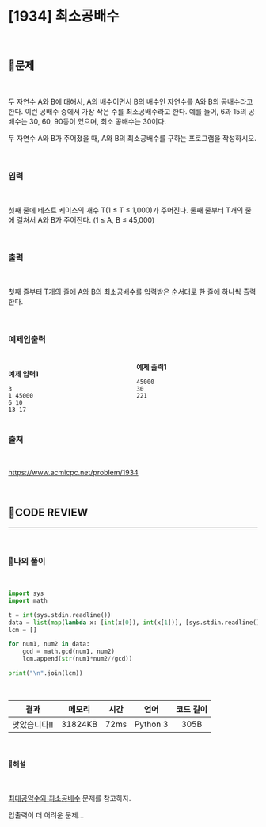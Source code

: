 # [1934] 최소공배수

<br/>

## **📝문제**

<br/>

두 자연수 A와 B에 대해서, A의 배수이면서 B의 배수인 자연수를 A와 B의 공배수라고 한다. 이런 공배수 중에서 가장 작은 수를 최소공배수라고 한다. 예를 들어, 6과 15의 공배수는 30, 60, 90등이 있으며, 최소 공배수는 30이다.

두 자연수 A와 B가 주어졌을 때, A와 B의 최소공배수를 구하는 프로그램을 작성하시오.

<br/>

### **입력**

<br/>

첫째 줄에 테스트 케이스의 개수 T(1 ≤ T ≤ 1,000)가 주어진다. 둘째 줄부터 T개의 줄에 걸쳐서 A와 B가 주어진다. (1 ≤ A, B ≤ 45,000)

<br/>

### **출력**

<br/>

첫째 줄부터 T개의 줄에 A와 B의 최소공배수를 입력받은 순서대로 한 줄에 하나씩 출력한다.

<br/>

### **예제입출력**

<br/>

<div style="column-count:2; ">
  <div>

**예제 입력1**

```
3
1 45000
6 10
13 17
```

  </div>
  <div>

**예제 출력1**

```
45000
30
221
```

  </div>
</div>

<br/>

### **출처**

<br/>

https://www.acmicpc.net/problem/1934

<br/>

## **🧐CODE REVIEW**
***

<br/>

### **🧾나의 풀이**

<br/>

```python
import sys
import math

t = int(sys.stdin.readline())
data = list(map(lambda x: [int(x[0]), int(x[1])], [sys.stdin.readline().rstrip('\n').split() for i in range(t)]))
lcm = []

for num1, num2 in data:
    gcd = math.gcd(num1, num2)
    lcm.append(str(num1*num2//gcd))

print("\n".join(lcm))
```

<br/>

결과	| 메모리 |	시간 |	언어 |	코드 길이 
:----:|:-----:|:-----:|:-----:|:--------:
맞았습니다!! |	31824KB |	72ms |	Python 3 |	305B

<br/>

#### **📝해설**

<br/>

[최대공약수와 최소공배수](./2609_최대공약수와최소공배수.md) 문제를 참고하자.

입출력이 더 어려운 문제...

<br/>
